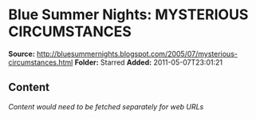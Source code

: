# Blue Summer Nights: MYSTERIOUS CIRCUMSTANCES

**Source:** http://bluesummernights.blogspot.com/2005/07/mysterious-circumstances.html
**Folder:** Starred
**Added:** 2011-05-07T23:01:21




## Content
*Content would need to be fetched separately for web URLs*
